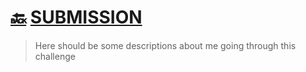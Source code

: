 
# [🔙](https://github.com/VV01T3k/iCodeThis/tree/main/Projects)    [SUBMISSION](https://iCodeThis.com/submissions/22781)
> Here should be some descriptions about me going through this challenge
